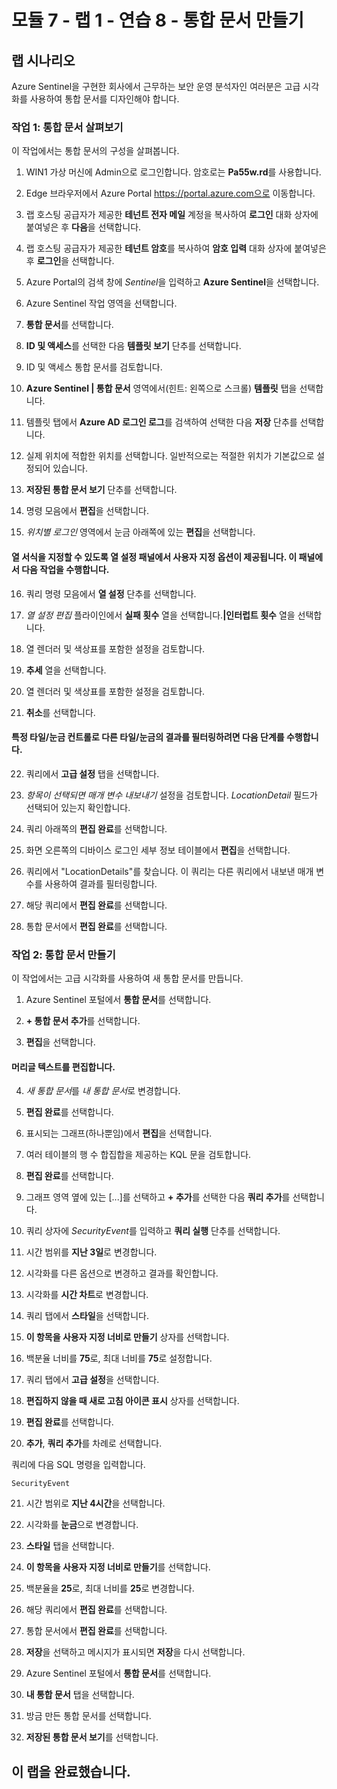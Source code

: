 ﻿# 모듈 7 - 랩 1 - 연습 8 - 통합 문서 만들기

## 랩 시나리오

Azure Sentinel을 구현한 회사에서 근무하는 보안 운영 분석자인 여러분은 고급 시각화를 사용하여 통합 문서를 디자인해야 합니다.

### 작업 1: 통합 문서 살펴보기

이 작업에서는 통합 문서의 구성을 살펴봅니다.

1. WIN1 가상 머신에 Admin으로 로그인합니다. 암호로는 **Pa55w.rd**를 사용합니다.  

2. Edge 브라우저에서 Azure Portal https://portal.azure.com으로 이동합니다.

3. 랩 호스팅 공급자가 제공한 **테넌트 전자 메일** 계정을 복사하여 **로그인** 대화 상자에 붙여넣은 후 **다음**을 선택합니다.

4. 랩 호스팅 공급자가 제공한 **테넌트 암호**를 복사하여 **암호 입력** 대화 상자에 붙여넣은 후 **로그인**을 선택합니다.

5. Azure Portal의 검색 창에 *Sentinel*을 입력하고 **Azure Sentinel**을 선택합니다.

6. Azure Sentinel 작업 영역을 선택합니다.

7. **통합 문서**를 선택합니다.

8. **ID 및 액세스**를 선택한 다음 **템플릿 보기** 단추를 선택합니다.

9. ID 및 액세스 통합 문서를 검토합니다.

10. **Azure Sentinel | 통합 문서** 영역에서(힌트: 왼쪽으로 스크롤) **템플릿** 탭을 선택합니다.

11. 템플릿 탭에서 **Azure AD 로그인 로그**를 검색하여 선택한 다음 **저장** 단추를 선택합니다. 

12. 실제 위치에 적합한 위치를 선택합니다.  일반적으로는 적절한 위치가 기본값으로 설정되어 있습니다.

13. **저장된 통합 문서 보기** 단추를 선택합니다.

14. 명령 모음에서 **편집**을 선택합니다.

15. *위치별 로그인* 영역에서 눈금 아래쪽에 있는 **편집**을 선택합니다.

#### 열 서식을 지정할 수 있도록 열 설정 패널에서 사용자 지정 옵션이 제공됩니다. 이 패널에서 다음 작업을 수행합니다.

16. 쿼리 명령 모음에서 **열 설정** 단추를 선택합니다.

17. *열 설정 편집* 플라이인에서 **실패 횟수** 열을 선택합니다.**|인터럽트 횟수** 열을 선택합니다.

18. 열 렌더러 및 색상표를 포함한 설정을 검토합니다.

19. **추세** 열을 선택합니다.

20. 열 렌더러 및 색상표를 포함한 설정을 검토합니다.

21. **취소**를 선택합니다.

#### 특정 타일/눈금 컨트롤로 다른 타일/눈금의 결과를 필터링하려면 다음 단계를 수행합니다.

22. 쿼리에서 **고급 설정** 탭을 선택합니다.

23. *항목이 선택되면 매개 변수 내보내기* 설정을 검토합니다.  *LocationDetail* 필드가 선택되어 있는지 확인합니다.

24. 쿼리 아래쪽의 **편집 완료**를 선택합니다.

25. 화면 오른쪽의 디바이스 로그인 세부 정보 테이블에서 **편집**을 선택합니다.  

26. 쿼리에서 "LocationDetails"를 찾습니다.  이 쿼리는 다른 쿼리에서 내보낸 매개 변수를 사용하여 결과를 필터링합니다.

27. 해당 쿼리에서 **편집 완료**를 선택합니다.

28. 통합 문서에서 **편집 완료**를 선택합니다.

### 작업 2: 통합 문서 만들기

이 작업에서는 고급 시각화를 사용하여 새 통합 문서를 만듭니다.

1. Azure Sentinel 포털에서 **통합 문서**를 선택합니다.

2. **+ 통합 문서 추가**를 선택합니다.

3. **편집**을 선택합니다.

#### 머리글 텍스트를 편집합니다.

4. *새 통합 문서*를 *내 통합 문서*로 변경합니다.

5. **편집 완료**를 선택합니다.

6. 표시되는 그래프(하나뿐임)에서 **편집**을 선택합니다.

7. 여러 테이블의 행 수 합집합을 제공하는 KQL 문을 검토합니다.

8. **편집 완료**를 선택합니다.

9. 그래프 영역 옆에 있는 [...]를 선택하고 **+ 추가**를 선택한 다음 **쿼리 추가**를 선택합니다.

10. 쿼리 상자에 *SecurityEvent*를 입력하고 **쿼리 실행** 단추를 선택합니다.

11. 시간 범위를 **지난 3일**로 변경합니다.

12. 시각화를 다른 옵션으로 변경하고 결과를 확인합니다.

13. 시각화를 **시간 차트**로 변경합니다.

14. 쿼리 탭에서 **스타일**을 선택합니다.

15. **이 항목을 사용자 지정 너비로 만들기** 상자를 선택합니다.

16. 백분율 너비를 **75**로, 최대 너비를 **75**로 설정합니다.

17. 쿼리 탭에서 **고급 설정**을 선택합니다.

18. **편집하지 않을 때 새로 고침 아이콘 표시** 상자를 선택합니다. 

19. **편집 완료**를 선택합니다.

20. **추가**, **쿼리 추가**를 차례로 선택합니다.

쿼리에 다음 SQL 명령을 입력합니다.

```
SecurityEvent
```

21. 시간 범위로 **지난 4시간**을 선택합니다.

22. 시각화를 **눈금**으로 변경합니다.

23. **스타일** 탭을 선택합니다.

24. **이 항목을 사용자 지정 너비로 만들기**를 선택합니다.

25. 백분율을 **25**로, 최대 너비를 **25**로 변경합니다. 

26. 해당 쿼리에서 **편집 완료**를 선택합니다.

27. 통합 문서에서 **편집 완료**를 선택합니다.

28. **저장**을 선택하고 메시지가 표시되면 **저장**을 다시 선택합니다.

29. Azure Sentinel 포털에서 **통합 문서**를 선택합니다.

30. **내 통합 문서** 탭을 선택합니다.

31. 방금 만든 통합 문서를 선택합니다.

32. **저장된 통합 문서 보기**를 선택합니다.

## 이 랩을 완료했습니다.
